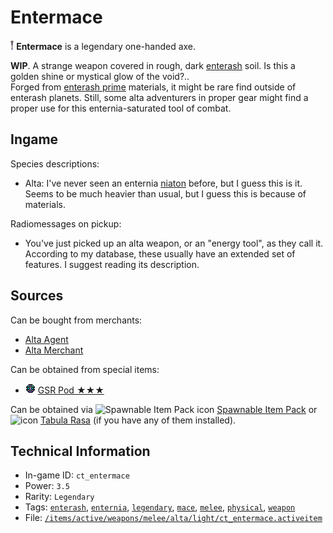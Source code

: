 # Entermace

<img src="https://raw.githubusercontent.com/Ceterai/Enternia/main/items/active/weapons/melee/alta/light/ct_entermace.png" alt="Entermace icon" loading="lazy" height="16px" width="auto" /> **Entermace** is a legendary one-handed axe.

**WIP**. A strange weapon covered in rough, dark [enterash](https://ceterai.github.io/MyEnternia/Wiki/Tags/Enterash) soil. Is this a golden shine or mystical glow of the void?..  
Forged from [enterash prime](https://ceterai.github.io/MyEnternia/Wiki/Tags/EnterashPrime) materials, it might be rare find outside of enterash planets. Still, some alta adventurers in proper gear might find a proper use for this enternia-saturated tool of combat.

## Ingame

Species descriptions:

- Alta: I've never seen an enternia [niaton](https://ceterai.github.io/MyEnternia/Wiki/niaton) before, but I guess this is it. Seems to be much heavier than usual, but I guess this is because of materials.

Radiomessages on pickup:

- You've just picked up an alta weapon, or an "energy tool", as they call it. According to my database, these usually have an extended set of features. I suggest reading its description.

## Sources

Can be bought from merchants:

- [Alta Agent](https://ceterai.github.io/MyEnternia/Wiki/AltaAgent)
- [Alta Merchant](https://ceterai.github.io/MyEnternia/Wiki/AltaMerchant)

Can be obtained from special items:

- <img src="https://raw.githubusercontent.com/Ceterai/Enternia/main/items/active/alta/loot/other/gsr.png" alt="GSR Pod ★★★ icon" loading="lazy" height="16px" width="auto" /> [GSR Pod ★★★](https://ceterai.github.io/MyEnternia/Wiki/GSRPod)

Can be obtained via <img src="https://raw.githubusercontent.com/Silverfeelin/Starbound-SpawnableItemPack/master/interface/sip/iconSmall.png" alt="Spawnable Item Pack icon" width="18" height="14"/> [Spawnable Item Pack](https://steamcommunity.com/sharedfiles/filedetails/?id=733665104) or <img src="https://steamuserimages-a.akamaihd.net/ugc/263843960696222713/3EC9A7C005541F7D577EBCB8C5736B4EFC9973D6/" alt="icon" width="8" height="12"/> [Tabula Rasa](https://community.playstarbound.com/resources/the-tabula-rasa.3222/) (if you have any of them installed).

## Technical Information

- In-game ID: `ct_entermace`
- Power: `3.5`
- Rarity: `Legendary`
- Tags: [`enterash`](https://ceterai.github.io/MyEnternia/Wiki/Tags/Enterash), [`enternia`](https://ceterai.github.io/MyEnternia/Wiki/Tags/Enternia), [`legendary`](https://ceterai.github.io/MyEnternia/Wiki/Tags/Legendary), [`mace`](https://ceterai.github.io/MyEnternia/Wiki/Tags/Mace), [`melee`](https://ceterai.github.io/MyEnternia/Wiki/Tags/Melee), [`physical`](https://ceterai.github.io/MyEnternia/Wiki/Tags/Physical), [`weapon`](https://ceterai.github.io/MyEnternia/Wiki/Tags/Weapon)
- File: [`/items/active/weapons/melee/alta/light/ct_entermace.activeitem`](https://github.com/Ceterai/Enternia/blob/main/items/active/weapons/melee/alta/light/ct_entermace.activeitem)
